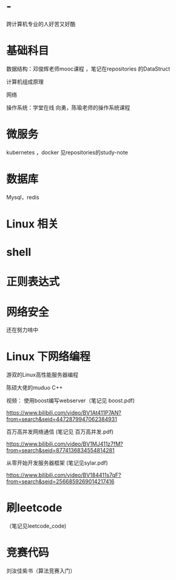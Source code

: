 # -
跨计算机专业的人好苦又好酷

# 基础科目

数据结构：邓俊辉老师mooc课程 ，笔记在repositories 的DataStruct

计算机组成原理

网络

操作系统：学堂在线 向勇，陈瑜老师的操作系统课程

# 微服务

kubernetes ，docker 见repositories的study-note

# 数据库

Mysql，redis

# Linux 相关

# shell

# 正则表达式

# 网络安全 

还在努力啃中

# Linux 下网络编程

游双的Linux高性能服务器编程

陈硕大佬的muduo C++

视频：
使用boost编写webserver（笔记见 boost.pdf)

https://www.bilibili.com/video/BV1At411P7AN?from=search&seid=4472879947062384931

百万高并发网络通信 (笔记见 百万高并发.pdf)

https://www.bilibili.com/video/BV1MJ411z7fM?from=search&seid=8774136834554814281

从零开始开发服务器框架 (笔记见sylar.pdf)

https://www.bilibili.com/video/BV184411s7qF?from=search&seid=2566859269014217416

# 刷leetcode

（笔记见leetcode_code)

# 竞赛代码

刘汝佳紫书（算法竞赛入门）

